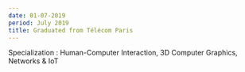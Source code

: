 ```yaml
---
date: 01-07-2019
period: July 2019
title: Graduated from Télécom Paris
---
```


Specialization : Human-Computer Interaction, 3D Computer Graphics, Networks & IoT
